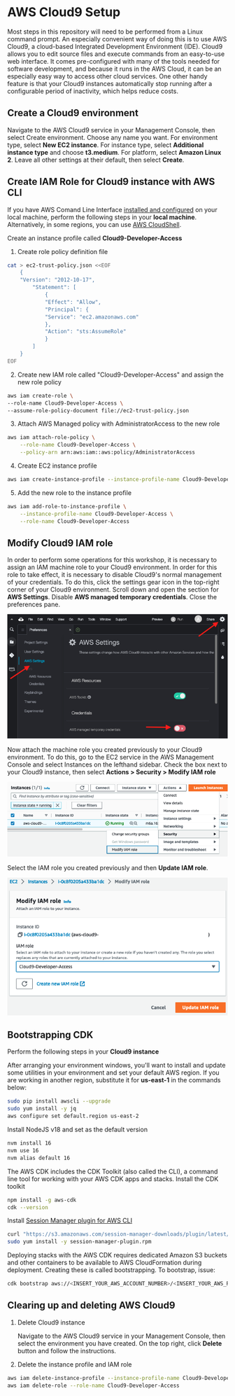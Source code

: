 # AWS Cloud9 Setup

Most steps in this repository will need to be performed from a Linux command prompt. An especially convenient way of doing this is to use AWS Cloud9, a cloud-based Integrated Development Environment (IDE). Cloud9 allows you to edit source files and execute commands from an easy-to-use web interface. It comes pre-configured with many of the tools needed for software development, and because it runs in the AWS Cloud, it can be an especially easy way to access other cloud services. One other handy feature is that your Cloud9 instances automatically stop running after a configurable period of inactivity, which helps reduce costs.

## Create a Cloud9 environment

Navigate to the AWS Cloud9 service in your Management Console, then select Create environment. Choose any name you want. For environment type, select **New EC2 instance**. For instance type, select **Additional instance type** and choose **t3.medium**. For platform, select **Amazon Linux 2**. Leave all other settings at their default, then select **Create**.

## Create IAM Role for Cloud9 instance with AWS CLI

If you have AWS Comand Line Interface [installed and configured](https://docs.aws.amazon.com/cli/latest/userguide/cli-chap-getting-started.html) on your local machine, perform the following steps in your **local machine**. Alternatively, in some regions, you can use [AWS CloudShell](https://docs.aws.amazon.com/cloudshell/latest/userguide/welcome.html).

Create an instance profile called **Cloud9-Developer-Access**

1. Create role policy definition file

```bash
cat > ec2-trust-policy.json <<EOF
    {
    "Version": "2012-10-17",
        "Statement": [
            {
            "Effect": "Allow",
            "Principal": {
            "Service": "ec2.amazonaws.com"
            },
            "Action": "sts:AssumeRole"
            }
        ]
    }
EOF
```

2. Create new IAM role called "Cloud9-Developer-Access" and assign the new role policy

```bash
aws iam create-role \
--role-name Cloud9-Developer-Access \
--assume-role-policy-document file://ec2-trust-policy.json
```

3. Attach AWS Managed policy with AdministratorAccess to the new role

```bash
aws iam attach-role-policy \
    --role-name Cloud9-Developer-Access \
    --policy-arn arn:aws:iam::aws:policy/AdministratorAccess
```

4. Create EC2 instance profile

```bash
aws iam create-instance-profile --instance-profile-name Cloud9-Developer-Access
```

5. Add the new role to the instance profile

```bash
aws iam add-role-to-instance-profile \
    --instance-profile-name Cloud9-Developer-Access \
    --role-name Cloud9-Developer-Access
```

## Modify Cloud9 IAM role

In order to perform some operations for this workshop, it is necessary to assign an IAM machine role to your Cloud9 environment. In order for this role to take effect, it is necessary to disable Cloud9's normal management of your credentials. To do this, click the settings gear icon in the top-right corner of your Cloud9 environment. Scroll down and open the section for **AWS Settings**. Disable **AWS managed temporary credentials**. Close the preferences pane.

![Cloud9 Console](./assets/cloud9-iam-1.png)

Now attach the machine role you created previously to your Cloud9 environment. To do this, go to the EC2 service in the AWS Management Console and select Instances on the lefthand sidebar. Check the box next to your Cloud9 instance, then select **Actions > Security > Modify IAM role**

![Change EC2 IAM Role 1](./assets/change-iam-role.png)

Select the IAM role you created previously and then **Update IAM role**.

![Change EC2 IAM Role 1](./assets/change-instance-role.png)

## Bootstrapping CDK

Perform the following steps in your **Cloud9 instance**

After arranging your environment windows, you'll want to install and update some utilities in your environment and set your default AWS region. If you are working in another region, substitute it for **us-east-1** in the commands below:

```bash
sudo pip install awscli --upgrade
sudo yum install -y jq
aws configure set default.region us-east-2
```

Install NodeJS v18 and set as the default version

```bash
nvm install 16
nvm use 16
nvm alias default 16
```

The AWS CDK includes the CDK Toolkit (also called the CLI), a command line tool for working with your AWS CDK apps and stacks. Install the CDK toolkit

```bash
npm install -g aws-cdk
cdk --version
```

Install [Session Manager plugin for AWS CLI](https://docs.aws.amazon.com/systems-manager/latest/userguide/session-manager-working-with-install-plugin.html)

```bash
curl "https://s3.amazonaws.com/session-manager-downloads/plugin/latest/linux_64bit/session-manager-plugin.rpm" -o "session-manager-plugin.rpm"
sudo yum install -y session-manager-plugin.rpm

```

Deploying stacks with the AWS CDK requires dedicated Amazon S3 buckets and other containers to be available to AWS CloudFormation during deployment. Creating these is called bootstrapping. To bootstrap, issue:

```bash
cdk bootstrap aws://<INSERT_YOUR_AWS_ACCOUNT_NUMBER>/<INSERT_YOUR_AWS_REGION>
```

## Clearing up and deleting AWS Cloud9

1. Delete Cloud9 instance

   Navigate to the AWS Cloud9 service in your Management Console, then select the environment you have created. On the top right, click **Delete** button and  follow the instructions.

2. Delete the instance profile and IAM role

```bash
aws iam delete-instance-profile --instance-profile-name Cloud9-Developer-Access
aws iam delete-role --role-name Cloud9-Developer-Access
```
